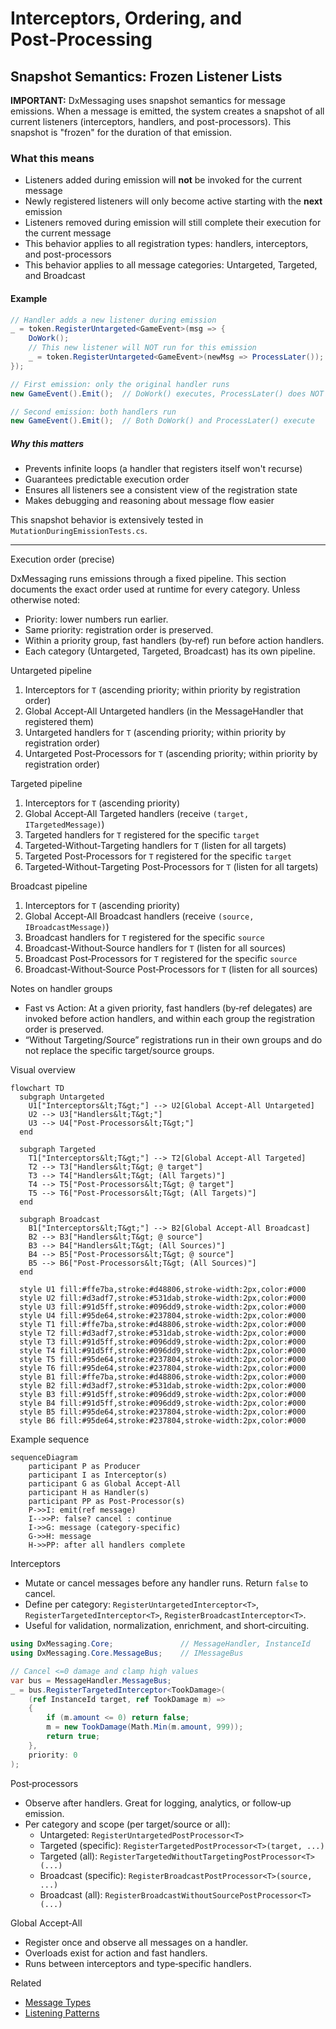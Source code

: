 # Interceptors, Ordering, and Post‑Processing

## Snapshot Semantics: Frozen Listener Lists

**IMPORTANT:** DxMessaging uses snapshot semantics for message emissions. When a message is emitted, the system creates a snapshot of all current listeners (interceptors, handlers, and post-processors). This snapshot is "frozen" for the duration of that emission.

### What this means

- Listeners added during emission will **not** be invoked for the current message
- Newly registered listeners will only become active starting with the **next** emission
- Listeners removed during emission will still complete their execution for the current message
- This behavior applies to all registration types: handlers, interceptors, and post-processors
- This behavior applies to all message categories: Untargeted, Targeted, and Broadcast

#### Example

```csharp
// Handler adds a new listener during emission
_ = token.RegisterUntargeted<GameEvent>(msg => {
    DoWork();
    // This new listener will NOT run for this emission
    _ = token.RegisterUntargeted<GameEvent>(newMsg => ProcessLater());
});

// First emission: only the original handler runs
new GameEvent().Emit();  // DoWork() executes, ProcessLater() does NOT

// Second emission: both handlers run
new GameEvent().Emit();  // Both DoWork() and ProcessLater() execute
```

##### Why this matters

- Prevents infinite loops (a handler that registers itself won't recurse)
- Guarantees predictable execution order
- Ensures all listeners see a consistent view of the registration state
- Makes debugging and reasoning about message flow easier

This snapshot behavior is extensively tested in `MutationDuringEmissionTests.cs`.

---

Execution order (precise)

DxMessaging runs emissions through a fixed pipeline. This section documents the exact order used at runtime for every category. Unless otherwise noted:

- Priority: lower numbers run earlier.
- Same priority: registration order is preserved.
- Within a priority group, fast handlers (by‑ref) run before action handlers.
- Each category (Untargeted, Targeted, Broadcast) has its own pipeline.

Untargeted pipeline

1. Interceptors for `T` (ascending priority; within priority by registration order)
1. Global Accept‑All Untargeted handlers (in the MessageHandler that registered them)
1. Untargeted handlers for `T` (ascending priority; within priority by registration order)
1. Untargeted Post‑Processors for `T` (ascending priority; within priority by registration order)

Targeted pipeline

1. Interceptors for `T` (ascending priority)
1. Global Accept‑All Targeted handlers (receive `(target, ITargetedMessage)`)
1. Targeted handlers for `T` registered for the specific `target`
1. Targeted‑Without‑Targeting handlers for `T` (listen for all targets)
1. Targeted Post‑Processors for `T` registered for the specific `target`
1. Targeted‑Without‑Targeting Post‑Processors for `T` (listen for all targets)

Broadcast pipeline

1. Interceptors for `T` (ascending priority)
1. Global Accept‑All Broadcast handlers (receive `(source, IBroadcastMessage)`)
1. Broadcast handlers for `T` registered for the specific `source`
1. Broadcast‑Without‑Source handlers for `T` (listen for all sources)
1. Broadcast Post‑Processors for `T` registered for the specific `source`
1. Broadcast‑Without‑Source Post‑Processors for `T` (listen for all sources)

Notes on handler groups

- Fast vs Action: At a given priority, fast handlers (by‑ref delegates) are invoked before action handlers, and within each group the registration order is preserved.
- “Without Targeting/Source” registrations run in their own groups and do not replace the specific target/source groups.

Visual overview

```mermaid
flowchart TD
  subgraph Untargeted
    U1["Interceptors&lt;T&gt;"] --> U2[Global Accept‑All Untargeted]
    U2 --> U3["Handlers&lt;T&gt;"]
    U3 --> U4["Post‑Processors&lt;T&gt;"]
  end

  subgraph Targeted
    T1["Interceptors&lt;T&gt;"] --> T2[Global Accept‑All Targeted]
    T2 --> T3["Handlers&lt;T&gt; @ target"]
    T3 --> T4["Handlers&lt;T&gt; (All Targets)"]
    T4 --> T5["Post‑Processors&lt;T&gt; @ target"]
    T5 --> T6["Post‑Processors&lt;T&gt; (All Targets)"]
  end

  subgraph Broadcast
    B1["Interceptors&lt;T&gt;"] --> B2[Global Accept‑All Broadcast]
    B2 --> B3["Handlers&lt;T&gt; @ source"]
    B3 --> B4["Handlers&lt;T&gt; (All Sources)"]
    B4 --> B5["Post‑Processors&lt;T&gt; @ source"]
    B5 --> B6["Post‑Processors&lt;T&gt; (All Sources)"]
  end

  style U1 fill:#ffe7ba,stroke:#d48806,stroke-width:2px,color:#000
  style U2 fill:#d3adf7,stroke:#531dab,stroke-width:2px,color:#000
  style U3 fill:#91d5ff,stroke:#096dd9,stroke-width:2px,color:#000
  style U4 fill:#95de64,stroke:#237804,stroke-width:2px,color:#000
  style T1 fill:#ffe7ba,stroke:#d48806,stroke-width:2px,color:#000
  style T2 fill:#d3adf7,stroke:#531dab,stroke-width:2px,color:#000
  style T3 fill:#91d5ff,stroke:#096dd9,stroke-width:2px,color:#000
  style T4 fill:#91d5ff,stroke:#096dd9,stroke-width:2px,color:#000
  style T5 fill:#95de64,stroke:#237804,stroke-width:2px,color:#000
  style T6 fill:#95de64,stroke:#237804,stroke-width:2px,color:#000
  style B1 fill:#ffe7ba,stroke:#d48806,stroke-width:2px,color:#000
  style B2 fill:#d3adf7,stroke:#531dab,stroke-width:2px,color:#000
  style B3 fill:#91d5ff,stroke:#096dd9,stroke-width:2px,color:#000
  style B4 fill:#91d5ff,stroke:#096dd9,stroke-width:2px,color:#000
  style B5 fill:#95de64,stroke:#237804,stroke-width:2px,color:#000
  style B6 fill:#95de64,stroke:#237804,stroke-width:2px,color:#000
```

Example sequence

```mermaid
sequenceDiagram
    participant P as Producer
    participant I as Interceptor(s)
    participant G as Global Accept‑All
    participant H as Handler(s)
    participant PP as Post‑Processor(s)
    P->>I: emit(ref message)
    I-->>P: false? cancel : continue
    I->>G: message (category‑specific)
    G->>H: message
    H->>PP: after all handlers complete
```

Interceptors

- Mutate or cancel messages before any handler runs. Return `false` to cancel.
- Define per category: `RegisterUntargetedInterceptor<T>`, `RegisterTargetedInterceptor<T>`, `RegisterBroadcastInterceptor<T>`.
- Useful for validation, normalization, enrichment, and short‑circuiting.

```csharp
using DxMessaging.Core;               // MessageHandler, InstanceId
using DxMessaging.Core.MessageBus;    // IMessageBus

// Cancel <=0 damage and clamp high values
var bus = MessageHandler.MessageBus;
_ = bus.RegisterTargetedInterceptor<TookDamage>(
    (ref InstanceId target, ref TookDamage m) =>
    {
        if (m.amount <= 0) return false;
        m = new TookDamage(Math.Min(m.amount, 999));
        return true;
    },
    priority: 0
);
```

Post‑processors

- Observe after handlers. Great for logging, analytics, or follow‑up emission.
- Per category and scope (per target/source or all):
  - Untargeted: `RegisterUntargetedPostProcessor<T>`
  - Targeted (specific): `RegisterTargetedPostProcessor<T>(target, ...)`
  - Targeted (all): `RegisterTargetedWithoutTargetingPostProcessor<T>(...)`
  - Broadcast (specific): `RegisterBroadcastPostProcessor<T>(source, ...)`
  - Broadcast (all): `RegisterBroadcastWithoutSourcePostProcessor<T>(...)`

Global Accept‑All

- Register once and observe all messages on a handler.
- Overloads exist for action and fast handlers.
- Runs between interceptors and type‑specific handlers.

Related

- [Message Types](MessageTypes.md)
- [Listening Patterns](ListeningPatterns.md)
